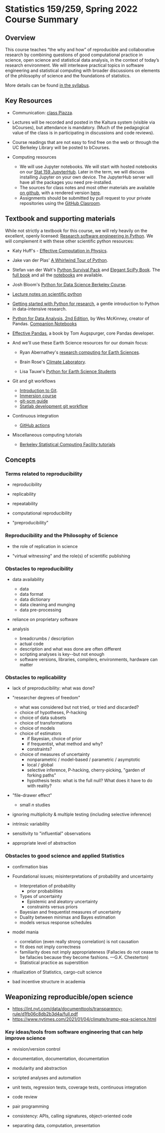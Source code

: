 # Statistics 159/259, Spring 2022 Course Summary

## Overview

This course teaches “the why and how” of reproducible and collaborative research by combining questions of good computational practice in science, open science and statistical data analysis, in the context of today’s research environment. We will interleave practical topics in software engineering and statistical computing with broader discussions on elements of the philosophy of science and the foundations of statistics.

More details can be found [in the syllabus](syllabus.html).

## Key Resources

+ Communication: [class Piazza](https://piazza.com/class/kykqjx3dgbt406).

+ Lectures will be recorded and posted in the Kaltura system (visible via bCourses), but attendance is mandatory. (Much of the pedagogical value of the class is in participating in discussions and code reviews).

+ Course readings that are not easy to find free on the web or through the UC Berkeley Library will be posted to bCourses.

+ Computing resources
    - We will use Jupyter notebooks. We will start with hosted notebooks on our [Stat 159 JupyterHub](https://stat159.datahub.berkeley.edu). Later in the term, we will discuss installing Jupyter on your own device. The JupyterHub server will have all the packages you need pre-installed.
    - The sources for class notes and most other materials are available [on github](https://github.com/UCB-stat-159-s22/site), with a rendered version [here](https://ucb-stat-159-s22.github.io/site).
    - Assignments should be submitted by pull request to your private repositories using the [GitHub Clasroom](https://classroom.github.com/classrooms/95771491-ucb-stat-159-s22-classroom).


## Textbook and supporting materials

While not strictly a textbook for this course, we will rely heavily on the excellent, openly licensed: [Research software engineering in Python](https://merely-useful.tech/py-rse).  We will complement it with these other scientific python resources:

+ Katy Huff's - [Effective Computation in Physics](http://physics.codes/).

+ Jake van der Plas' [A Whirlwind Tour of Python](https://jakevdp.github.io/WhirlwindTourOfPython).

+ Stefan van der Walt's [Python Survival Pack](https://github.com/stefanv/ds_intro) and [Elegant SciPy Book](https://github.com/elegant-scipy/elegant-scipy). The [full book](https://github.com/elegant-scipy/elegant-scipy) and all the [notebooks](https://github.com/elegant-scipy/notebooks) are available.

+ Josh Bloom's [Python for Data Science Berkeley Course](https://github.com/profjsb/python-seminar).

+ [Lecture notes on scientific python](https://www.scipy-lectures.org/intro/)

+ [Getting started with Python for research](https://github.com/TiesdeKok/LearnPythonforResearch), a gentle introduction to Python in data-intensive research.
    
+ [Python for Data Analysis, 2nd Edition](http://proquest.safaribooksonline.com/book/programming/python/9781491957653), by  Wes McKinney, creator of Pandas. [Companion Notebooks](https://github.com/wesm/pydata-book)
+ [Effective Pandas](https://github.com/TomAugspurger/effective-pandas), a book by Tom Augspurger, core Pandas developer.

+ And we'll use these Earth Science resources for our domain focus:

  - Ryan Abernathey's [research computing for Earth Sciences](https://github.com/rabernat/research_computing).

  - Brain Rose's [Climate Laboratory](https://brian-rose.github.io/ClimateLaboratoryBook/home.html).

  - Lisa Tauxe's [Python for Earth Science Students](https://nbviewer.org/github/ltauxe/Python-for-Earth-Science-Students/blob/master/_TableOfContents.ipynb)
    
+ Git and git workflows
    - [Introduction to Git](https://github.com/berkeley-scf/tutorial-git-basics/blob/master/git-intro.md). 
    - [Immersion course](http://gitimmersion.com)
    - [git-scm guide](https://book.git-scm.com)
    - [Statlab development git workflow](http://statlab.github.io/permute/dev/index.html)
    
+ Continuous integration
    - [GitHub actions](https://docs.github.com/en/free-pro-team@latest/actions)

+ Miscellaneous computing tutorials
    - [Berkeley Statistical Computing Facility tutorials](http://statistics.berkeley.edu/computing/training/tutorials)

## Concepts

### Terms related to reproducibility

+ reproducibility

+ replicability 

+ repeatability

+ computational reproducibility

+ "preproducibility"

### Reproducibility and the Philosophy of Science

+ the role of replication in science

+ "virtual witnessing" and the role(s) of scientific publishing

### Obstacles to reproducibility

+ data availability
    - data
    - data format
    - data dictionary
    - data cleaning and munging
    - data pre-processing

+ reliance on proprietary software

+ analysis 
    - breadcrumbs / description
    - actual code
    - description and what was done are often different
    - scripting analyses is key--but not enough
    - software versions, libraries, compilers, environments, hardware can matter

### Obstacles to replicability

+ lack of preproducibility: what was done?

+ "researcher degrees of freedom"
    - what was considered but not tried, or tried and discarded?
    - choice of hypotheses, P-hacking
    - choice of data subsets
    - choice of transformations
    - choice of models
    - choice of estimators
        + if Bayesian, choice of prior
        + if frequentist, what method and why?
        + constraints?
    - choice of measures of uncertainty
        + nonparametric / model-based / parametric / asymptotic
        + local / global
        + selective inference, P-hacking, cherry-picking, "garden of forking paths"
        + hypothesis tests: what is the full null? What does it have to do with reality?
        
+ "file-drawer effect"
    - small $n$ studies
    
+ ignoring multiplicity & multiple testing (including selective inference)

+ intrinsic variability

+ sensitivity to "influential" observations

+ appropriate level of abstraction

### Obstacles to good science and applied Statistics

+ confirmation bias
    
+ Foundational issues; misinterpretations of probability and uncertainty
    - Interpretation of probability
        + prior probabilities 
    - Types of uncertainty
        + Epistemic and aleatory uncertainty
        + constraints versus priors
    - Bayesian and frequentist measures of uncertainty
    - Duality between minimax and Bayes estimation
    - models versus response schedules

+ model mania
    - correlation (even really strong correlation) is not causation
    - fit does not imply correctness
    - familiarity does not imply appropriateness (Fallacies do not cease to be fallacies because they become fashions. —G.K. Chesterton)
    - Statistical practice as superstition

+ ritualization of Statistics, cargo-cult science

+ bad incentive structure in academia

## Weaponizing reproducible/open science

+ https://int.nyt.com/data/documenttools/transparency-rule/d1fb06c8db2b3d4a/full.pdf
+ https://www.nytimes.com/2021/01/04/climate/trump-epa-science.html

### Key ideas/tools from software engineering that can help improve science

+ revision/version control

+ documentation, documentation, documentation

+ modularity and abstraction

+ scripted analyses and automation

+ unit tests, regression tests, coverage tests, continuous integration

+ code review

+ pair programming

+ consistency: APIs, calling signatures, object-oriented code

+ separating data, computation, presentation